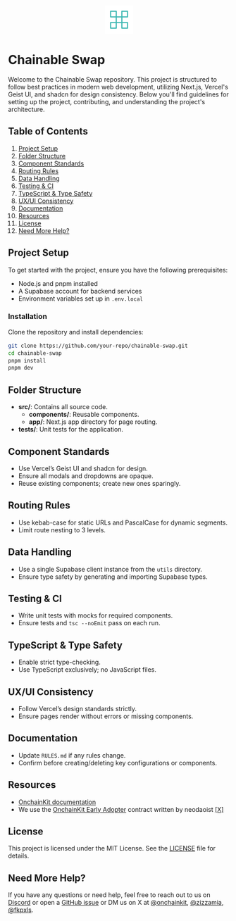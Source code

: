 <p align="center">
  <picture>
    <source media="(prefers-color-scheme: dark)" srcset="public/icon.svg">
    <img alt="Chainable Swap logo" src="public/icon.svg" width="auto">
  </picture>
</p>

# Chainable Swap

Welcome to the Chainable Swap repository. This project is structured to follow best practices in modern web development, utilizing Next.js, Vercel's Geist UI, and shadcn for design consistency. Below you'll find guidelines for setting up the project, contributing, and understanding the project's architecture.

## Table of Contents

1. [Project Setup](#project-setup)
2. [Folder Structure](#folder-structure)
3. [Component Standards](#component-standards)
4. [Routing Rules](#routing-rules)
5. [Data Handling](#data-handling)
6. [Testing & CI](#testing--ci)
7. [TypeScript & Type Safety](#typescript--type-safety)
8. [UX/UI Consistency](#uxui-consistency)
9. [Documentation](#documentation)
10. [Resources](#resources)
11. [License](#license)
12. [Need More Help?](#need-more-help)

## Project Setup

To get started with the project, ensure you have the following prerequisites:

- Node.js and pnpm installed
- A Supabase account for backend services
- Environment variables set up in `.env.local`

### Installation

Clone the repository and install dependencies:

```sh
git clone https://github.com/your-repo/chainable-swap.git
cd chainable-swap
pnpm install
pnpm dev
```

## Folder Structure

- **src/**: Contains all source code.
  - **components/**: Reusable components.
  - **app/**: Next.js app directory for page routing.
- **__tests__/**: Unit tests for the application.

## Component Standards

- Use Vercel’s Geist UI and shadcn for design.
- Ensure all modals and dropdowns are opaque.
- Reuse existing components; create new ones sparingly.

## Routing Rules

- Use kebab-case for static URLs and PascalCase for dynamic segments.
- Limit route nesting to 3 levels.

## Data Handling

- Use a single Supabase client instance from the `utils` directory.
- Ensure type safety by generating and importing Supabase types.

## Testing & CI

- Write unit tests with mocks for required components.
- Ensure tests and `tsc --noEmit` pass on each run.

## TypeScript & Type Safety

- Enable strict type-checking.
- Use TypeScript exclusively; no JavaScript files.

## UX/UI Consistency

- Follow Vercel’s design standards strictly.
- Ensure pages render without errors or missing components.

## Documentation

- Update `RULES.md` if any rules change.
- Confirm before creating/deleting key configurations or components.

## Resources

- [OnchainKit documentation](https://onchainkit.xyz)
- We use the [OnchainKit Early Adopter](https://github.com/neodaoist/onchainkit-early-adopter) contract written by neodaoist [[X]](https://x.com/neodaoist)

## License

This project is licensed under the MIT License. See the [LICENSE](LICENSE) file for details.

## Need More Help?

If you have any questions or need help, feel free to reach out to us on [Discord](https://discord.gg/8gW3h6w5) or open a [GitHub issue](https://github.com/coinbase/onchainkit/issues) or DM us on X at [@onchainkit](https://x.com/onchainkit), [@zizzamia](https://x.com/zizzamia), [@fkpxls](https://x.com/fkpxls).

